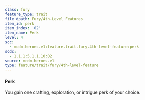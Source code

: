 ```yaml
---
class: fury
feature_type: trait
file_dpath: Fury/4th-Level Features
item_id: perk
item_index: '02'
item_name: Perk
level: 4
scc:
  - mcdm.heroes.v1:feature.trait.fury.4th-level-feature:perk
scdc:
  - 1.1.1:5.1.1.10:02
source: mcdm.heroes.v1
type: feature/trait/fury/4th-level-feature
---
```


#### Perk

You gain one crafting, exploration, or intrigue perk of your choice.
